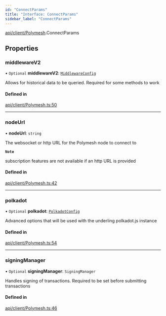 ```yaml
---
id: "ConnectParams"
title: "Interface: ConnectParams"
sidebar_label: "ConnectParams"
---
```


[api/client/Polymesh](../../../../../modules/API/Client/Polymesh/Polymesh.md).ConnectParams

## Properties

### middlewareV2

• `Optional` **middlewareV2**: [`MiddlewareConfig`](../../Types/MiddlewareConfig/MiddlewareConfig.md)

Allows for historical data to be queried. Required for some methods to work

#### Defined in

[api/client/Polymesh.ts:50](https://github.com/PolymeshAssociation/polymesh-sdk/blob/654b99c8d/src/api/client/Polymesh.ts#L50)

___

### nodeUrl

• **nodeUrl**: `string`

The websocket or http URL for the Polymesh node to connect to

**`Note`**

subscription features are not available if an http URL is provided

#### Defined in

[api/client/Polymesh.ts:42](https://github.com/PolymeshAssociation/polymesh-sdk/blob/654b99c8d/src/api/client/Polymesh.ts#L42)

___

### polkadot

• `Optional` **polkadot**: [`PolkadotConfig`](../../Types/PolkadotConfig/PolkadotConfig.md)

Advanced options that will be used with the underling polkadot.js instance

#### Defined in

[api/client/Polymesh.ts:54](https://github.com/PolymeshAssociation/polymesh-sdk/blob/654b99c8d/src/api/client/Polymesh.ts#L54)

___

### signingManager

• `Optional` **signingManager**: `SigningManager`

Handles signing of transactions. Required to be set before submitting transactions

#### Defined in

[api/client/Polymesh.ts:46](https://github.com/PolymeshAssociation/polymesh-sdk/blob/654b99c8d/src/api/client/Polymesh.ts#L46)
